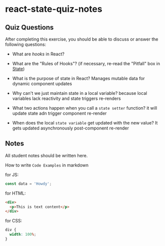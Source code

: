 # react-state-quiz-notes

## Quiz Questions

After completing this exercise, you should be able to discuss or answer the following questions:

- What are _hooks_ in React?

- What are the "Rules of Hooks"? (if necessary, re-read the "Pitfall" box in [State](https://react.dev/learn/state-a-components-memory))

- What is the purpose of state in React?
  Manages mutable data for dynamic component updates
- Why can't we just maintain state in a local variable?
  because local variables lack reactivity and state triggers re-renders
- What two actions happen when you call a `state setter` function?
  it will update state adn trigger component re-render
- When does the local `state variable` get updated with the new value?
  It gets updated asynchronously post-component re-render

## Notes

All student notes should be written here.

How to write `Code Examples` in markdown

for JS:

```javascript
const data = 'Howdy';
```

for HTML:

```html
<div>
  <p>This is text content</p>
</div>
```

for CSS:

```css
div {
  width: 100%;
}
```
